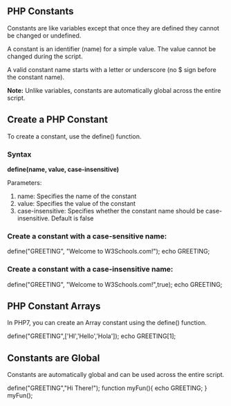 PHP Constants
----------------
Constants are like variables except that once they are defined they cannot be changed or undefined.

A constant is an identifier (name) for a simple value. The value cannot be changed during the script.

A valid constant name starts with a letter or underscore (no $ sign before the constant name).

<strong>Note:</strong> Unlike variables, constants are automatically global across the entire script.

Create a PHP Constant
--------------------------
To create a constant, use the define() function.

<h3>Syntax</h3>


<b>define(name, value, case-insensitive)</b>

Parameters:
1. name: Specifies the name of the constant
2. value: Specifies the value of the constant
3. case-insensitive: Specifies whether the constant name should be case-insensitive. Default is false

<h3>Create a constant with a case-sensitive name:</h3>

define("GREETING", "Welcome to W3Schools.com!");
echo GREETING;

<h3>Create a constant with a case-insensitive name:</h3>
define("GREETING", "Welcome to W3Schools.com!",true);
echo GREETING;

PHP Constant Arrays
--------------------
In PHP7, you can create an Array constant using the define() function.

define("GREETING",['HI','Hello','Hola']);
echo GREETING[1];

Constants are Global
-------------------------
Constants are automatically global and can be used across the entire script.

define("GREETING","Hi There!");
function myFun(){
    echo GREETING;
}
myFun();